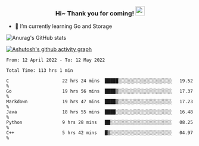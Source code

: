 <h3 align="center">
    Hi~ Thank you for coming!
    <img src="https://media.giphy.com/media/hvRJCLFzcasrR4ia7z/giphy.gif" width="25px">
</h3>

<!--
**pineapple-man/pineapple-man** is a ✨ _special_ ✨ repository because its `README.md` (this file) appears on your GitHub profile.

Here are some ideas to get you started:
- 🔭 I’m currently working on ...
- 🤔 I’m looking for help with ...
- 💬 Ask me about ...
- 📫 How to reach me: ...
- 😄 Pronouns: ...
- ⚡ Fun fact: 
- 👯 I’m looking to collaborate on kubernetes
-->
- 🌱 I’m currently learning Go and Storage


![Anurag's GitHub stats](https://github-readme-stats.vercel.app/api?username=pineapple-man&show_icons=true&theme=radical)


[![Ashutosh's github activity graph](https://activity-graph.herokuapp.com/graph?username=pineapple-man&bg_color=fffff0&color=708090&line=24292e&point=24292e&area=true&hide_border=true)](https://github.com/ashutosh00710/github-readme-activity-graph)

<!--START_SECTION:waka-->

```text
From: 12 April 2022 - To: 12 May 2022

Total Time: 113 hrs 1 min

C                    22 hrs 24 mins  █████░░░░░░░░░░░░░░░░░░░░   19.52 %
Go                   19 hrs 56 mins  ████▒░░░░░░░░░░░░░░░░░░░░   17.37 %
Markdown             19 hrs 47 mins  ████▒░░░░░░░░░░░░░░░░░░░░   17.23 %
Java                 18 hrs 55 mins  ████░░░░░░░░░░░░░░░░░░░░░   16.48 %
Python               9 hrs 28 mins   ██░░░░░░░░░░░░░░░░░░░░░░░   08.25 %
C++                  5 hrs 42 mins   █▒░░░░░░░░░░░░░░░░░░░░░░░   04.97 %
```

<!--END_SECTION:waka-->
